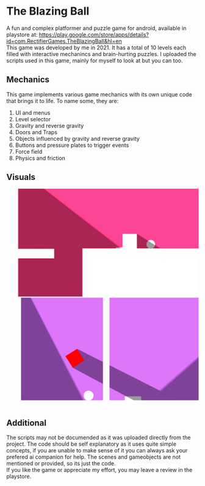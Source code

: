 # The Blazing Ball
A fun and complex platformer and puzzle game for android, available in playstore at: https://play.google.com/store/apps/details?id=com.RectifierGames.TheBlazingBall&hl=en
<br/>
This game was developed by me in 2021. It has a total of 10 levels each filled with interactive mechanincs and brain-hurting puzzles. I uploaded the scripts used in this game, mainly for myself to look at but you can too.
## Mechanics
This game implements various game mechanics with its own unique code that brings it to life. To name some, they are:<br/>
1. UI and menus
2. Level selector
3. Gravity and reverse gravity
4. Doors and Traps
5. Objects influenced by gravity and reverse gravity
6. Buttons and pressure plates to trigger events
7. Force field
8. Physics and friction
## Visuals
<img src="Images/image1.png" width="600"><img/>
<img src="Images/image2.png" width="600"><img/>
## Additional
The scripts may not be documended as it was uploaded directly from the project. The code should be self explanatory as it uses quite simple concepts, if you are unable to make sense of it you can always ask your prefered ai companion for help. The scenes and gameobjects are not mentioned or provided, so its just the code. </br>
If you like the game or appreciate my effort, you may leave a review in the playstore.
